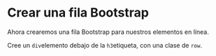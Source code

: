 # Crear una fila Bootstrap

Ahora crearemos una fila Bootstrap para nuestros elementos en línea.

Cree un `div`elemento debajo de la `h3`etiqueta, con una clase de `row`.